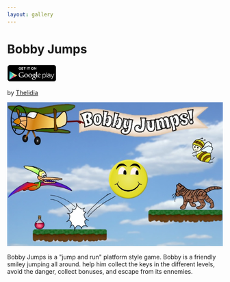 ```yaml
---
layout: gallery
---
```


# Bobby Jumps

<div id="appstores">
<a href="https://play.google.com/store/apps/details?id=com.thelidia.jumping.lite"><img src="../googleplay.png" height="40"></a>
</div>

by [Thelidia](http://www.thelidia.com/)

<center>
<span class="screenshot"><img src="screenshot.jpg"/></span>
</center>

Bobby Jumps is a "jump and run" platform style game. Bobby is a friendly smiley jumping all around.
help him collect the keys in the different levels, avoid the danger, collect bonuses, and escape
from its ennemies.
